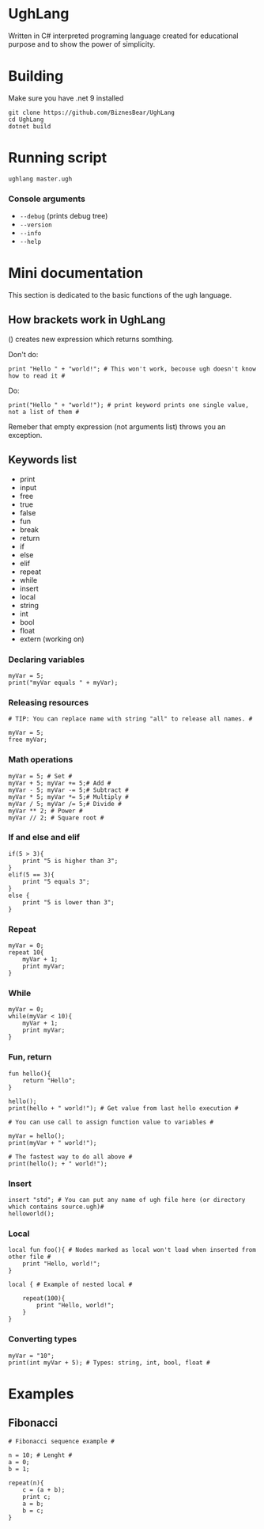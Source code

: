 # UghLang
Written in C# interpreted programing language created for educational purpose and to show the power of simplicity.

# Building
Make sure you have .net 9 installed
```
git clone https://github.com/BiznesBear/UghLang
cd UghLang
dotnet build
```

# Running script
```
ughlang master.ugh
```
### Console arguments
- `--debug` (prints debug tree)
- `--version`
- `--info`
- `--help`

# Mini documentation
This section is dedicated to the basic functions of the ugh language.

## How brackets work in UghLang
() creates new expression which returns somthing.

Don't do:
```
print "Hello " + "world!"; # This won't work, becouse ugh doesn't know how to read it #
```
Do:
```
print("Hello " + "world!"); # print keyword prints one single value, not a list of them # 
```
Remeber that empty expression (not arguments list) throws you an exception.

## Keywords list
- print
- input
- free
- true
- false
- fun
- break
- return 
- if
- else
- elif
- repeat
- while
- insert
- local
- string
- int
- bool
- float
- extern (working on)

### Declaring variables
```ugh
myVar = 5;
print("myVar equals " + myVar);
```

### Releasing resources
```ugh
# TIP: You can replace name with string "all" to release all names. #

myVar = 5;
free myVar;
```

### Math operations
```ugh
myVar = 5; # Set #
myVar + 5; myVar += 5;# Add #
myVar - 5; myVar -= 5;# Subtract #
myVar * 5; myVar *= 5;# Multiply #
myVar / 5; myVar /= 5;# Divide #
myVar ** 2; # Power #
myVar // 2; # Square root #
```


### If and else and elif
```ugh
if(5 > 3){
	print "5 is higher than 3";
}
elif(5 == 3){
	print "5 equals 3";
}
else {
	print "5 is lower than 3";
}
```

### Repeat
```ugh
myVar = 0;
repeat 10{
	myVar + 1;
	print myVar;
}
```
### While
```ugh
myVar = 0;
while(myVar < 10){
	myVar + 1;
	print myVar;
}
```
### Fun, return
```ugh
fun hello(){
	return "Hello";
}

hello();
print(hello + " world!"); # Get value from last hello execution #

# You can use call to assign function value to variables #

myVar = hello();
print(myVar + " world!");

# The fastest way to do all above #
print(hello(); + " world!"); 
```

### Insert
```ugh
insert "std"; # You can put any name of ugh file here (or directory which contains source.ugh)#
helloworld(); 
```

### Local
```ugh
local fun foo(){ # Nodes marked as local won't load when inserted from other file # 
	print "Hello, world!";
} 

local { # Example of nested local #

	repeat(100){
		print "Hello, world!";
	}
}
```
### Converting types
```ugh
myVar = "10";
print(int myVar + 5); # Types: string, int, bool, float #
```



# Examples
## Fibonacci
```ugh
# Fibonacci sequence example #

n = 10; # Lenght #
a = 0; 
b = 1;  

repeat(n){ 
    c = (a + b); 
    print c;  
    a = b;     
    b = c;     
}
```